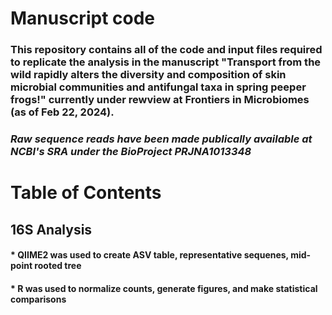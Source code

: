 # Manuscript code

### This repository contains all of the code and input files required to replicate the analysis in the manuscript "Transport from the wild rapidly alters the diversity and composition of skin microbial communities and antifungal taxa in spring peeper frogs!" currently under rewview at Frontiers in Microbiomes (as of Feb 22, 2024).



### *Raw sequence reads have been made publically available at NCBI's SRA under the BioProject PRJNA1013348*


# Table of Contents
## 16S Analysis
#### * QIIME2 was used to create ASV table, representative sequenes, mid-point rooted tree
#### * R was used to normalize counts, generate figures, and make statistical comparisons
